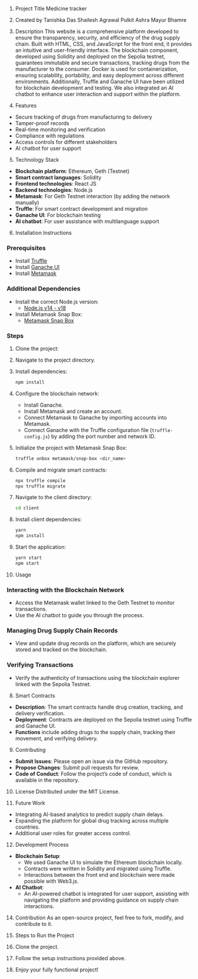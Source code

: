 1. Project Title
Medicine tracker

2. Created by
Tanishka Das
Shailesh Agrawal
Pulkit Ashra
Mayur Bhamre

3. Description
This website is a comprehensive platform developed to ensure the transparency, security, and efficiency of the drug supply chain. Built with HTML, CSS, and JavaScript for the front end, it provides an intuitive and user-friendly interface. The blockchain component, developed using Solidity and deployed on the Sepolia testnet, guarantees immutable and secure transactions, tracking drugs from the manufacturer to the consumer. Docker is used for containerization, ensuring scalability, portability, and easy deployment across different environments. Additionally, Truffle and Ganache UI have been utilized for blockchain development and testing. We also integrated an AI chatbot to enhance user interaction and support within the platform.

4. Features
- Secure tracking of drugs from manufacturing to delivery
- Tamper-proof records
- Real-time monitoring and verification
- Compliance with regulations
- Access controls for different stakeholders
- AI chatbot for user support

5. Technology Stack
- **Blockchain platform**: Ethereum, Geth (Testnet)
- **Smart contract languages**: Solidity
- **Frontend technologies**: React JS
- **Backend technologies**: Node.js
- **Metamask**: For Geth Testnet interaction (by adding the network manually)
- **Truffle**: For smart contract development and migration
- **Ganache UI**: For blockchain testing
- **AI chatbot**: For user assistance with multilanguage support

6. Installation Instructions
### Prerequisites
- Install [Truffle](https://archive.trufflesuite.com/docs/truffle/how-to/install/)
- Install [Ganache UI](https://youtu.be/4LOeclXIxXA?si=p7j7ZVITWPBFv651)
- Install [Metamask](https://youtu.be/c7-IsFNbBZE?si=AhPFUawtZvcldh6o)

### Additional Dependencies
- Install the correct Node.js version:
  - [Node.js v14 - v18](https://archive.trufflesuite.com/docs/truffle/how-to/install/#install-nodejs)
- Install Metamask Snap Box:
  - [Metamask Snap Box](https://archive.trufflesuite.com/boxes/metamask-snap-box/)

### Steps
1. Clone the project:
2. Navigate to the project directory.
3. Install dependencies:
   ```bash
   npm install
   ```
4. Configure the blockchain network:
   - Install Ganache.
   - Install Metamask and create an account.
   - Connect Metamask to Ganache by importing accounts into Metamask.
   - Connect Ganache with the Truffle configuration file (`truffle-config.js`) by adding the port number and network ID.

5. Initialize the project with Metamask Snap Box:
   ```bash
   truffle unbox metamask/snap-box <dir_name>
   ```
6. Compile and migrate smart contracts:
   ```bash
   npx truffle compile
   npx truffle migrate
   ```
7. Navigate to the client directory:
   ```bash
   cd client
   ```
8. Install client dependencies:
   ```bash
   yarn
   npm install
   ```
9. Start the application:
   ```bash
   yarn start
   npm start
   ```

7. Usage
### Interacting with the Blockchain Network
- Access the Metamask wallet linked to the Geth Testnet to monitor transactions.
- Use the AI chatbot to guide you through the process.

### Managing Drug Supply Chain Records
- View and update drug records on the platform, which are securely stored and tracked on the blockchain.

### Verifying Transactions
- Verify the authenticity of transactions using the blockchain explorer linked with the Sepolia Testnet.

8. Smart Contracts
- **Description**: The smart contracts handle drug creation, tracking, and delivery verification.
- **Deployment**: Contracts are deployed on the Sepolia testnet using Truffle and Ganache UI.
- **Functions** include adding drugs to the supply chain, tracking their movement, and verifying delivery.

9. Contributing
- **Submit Issues**: Please open an issue via the GitHub repository.
- **Propose Changes**: Submit pull requests for review.
- **Code of Conduct**: Follow the project’s code of conduct, which is available in the repository.

10. License
Distributed under the MIT License.

11. Future Work
- Integrating AI-based analytics to predict supply chain delays.
- Expanding the platform for global drug tracking across multiple countries.
- Additional user roles for greater access control.

12. Development Process
- **Blockchain Setup**:
  - We used Ganache UI to simulate the Ethereum blockchain locally.
  - Contracts were written in Solidity and migrated using Truffle.
  - Interactions between the front end and blockchain were made possible with Web3.js.
- **AI Chatbot**:
  - An AI-powered chatbot is integrated for user support, assisting with navigating the platform and providing guidance on supply chain interactions.

14. Contribution
As an open-source project, feel free to fork, modify, and contribute to it.

15. Steps to Run the Project
1. Clone the project.
2. Follow the setup instructions provided above.
3. Enjoy your fully functional project!

